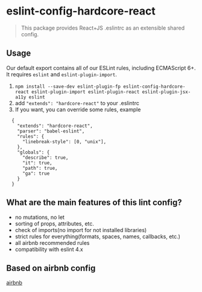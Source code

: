 # eslint-config-hardcore-react

> This package provides React+JS .eslintrc as an extensible shared config.

## Usage

Our default export contains all of our ESLint rules, including ECMAScript 6+. It requires `eslint` and `eslint-plugin-import`.

1. `npm install --save-dev eslint-plugin-fp eslint-config-hardcore-react eslint-plugin-import eslint-plugin-react eslint-plugin-jsx-a11y eslint`
2. add `"extends": "hardcore-react"` to your .eslintrc
3. If you want, you can override some rules, example
```
  {
    "extends": "hardcore-react",
    "parser": "babel-eslint",
    "rules": {
      "linebreak-style": [0, "unix"],
    },
    "globals": {
      "describe": true,
      "it": true,
      "path": true,
      "ga": true
    }
  }
```

## What are the main features of this lint config?
- no mutations, no let
- sorting of props, attributes, etc.
- check of imports(no import for not installed libraries)
- strict rules for everything(formats, spaces, names, callbacks, etc.)
- all airbnb recommended rules
- compatibility with eslint 4.x

## Based on airbnb config
[airbnb](https://github.com/airbnb/javascript)

